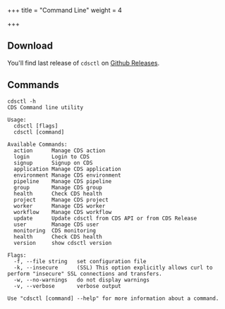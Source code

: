 +++
title = "Command Line"
weight = 4

+++


## Download

You'll find last release of `cdsctl` on [Github Releases](https://github.com/ovh/cds/releases/latest).

## Commands

```
cdsctl -h
CDS Command line utility

Usage:
  cdsctl [flags]
  cdsctl [command]

Available Commands:
  action      Manage CDS action
  login       Login to CDS
  signup      Signup on CDS
  application Manage CDS application
  environment Manage CDS environment
  pipeline    Manage CDS pipeline
  group       Manage CDS group
  health      Check CDS health
  project     Manage CDS project
  worker      Manage CDS worker
  workflow    Manage CDS workflow
  update      Update cdsctl from CDS API or from CDS Release
  user        Manage CDS user
  monitoring  CDS monitoring
  health      Check CDS health
  version     show cdsctl version

Flags:
  -f, --file string   set configuration file
  -k, --insecure      (SSL) This option explicitly allows curl to perform "insecure" SSL connections and transfers.
  -w, --no-warnings   do not display warnings
  -v, --verbose       verbose output

Use "cdsctl [command] --help" for more information about a command.

```